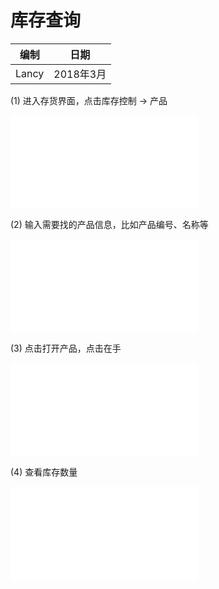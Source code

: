 # 库存查询

编制 | 日期
----- | -----
Lancy | 2018年3月

(1) 进⼊存货界⾯，点击库存控制 -> 产品

![Stock Query 1](_images/stock_query.md)

(2) 输⼊需要找的产品信息，⽐如产品编号、名称等

![Stock Query 2](_images/stock_query2.md)

(3) 点击打开产品，点击在⼿

![Stock Query 3](_images/stock_query3.md)

(4) 查看库存数量

![Stock Query 4](_images/stock_query4.md)